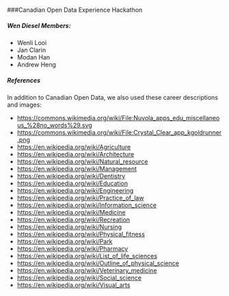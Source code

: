 ###Canadian Open Data Experience Hackathon
##### Wen Diesel Members:
-   Wenli Looi
-   Jan Clarin
-   Modan Han
-   Andrew Heng

##### References

In addition to Canadian Open Data, we also used these career descriptions and images:
-   https://commons.wikimedia.org/wiki/File:Nuvola_apps_edu_miscellaneous_%28no_words%29.svg
-   https://commons.wikimedia.org/wiki/File:Crystal_Clear_app_kgoldrunner.png
-   https://en.wikipedia.org/wiki/Agriculture
-   https://en.wikipedia.org/wiki/Architecture
-   https://en.wikipedia.org/wiki/Natural_resource
-   https://en.wikipedia.org/wiki/Management
-   https://en.wikipedia.org/wiki/Dentistry
-   https://en.wikipedia.org/wiki/Education
-   https://en.wikipedia.org/wiki/Engineering
-   https://en.wikipedia.org/wiki/Practice_of_law
-   https://en.wikipedia.org/wiki/Information_science
-   https://en.wikipedia.org/wiki/Medicine
-   https://en.wikipedia.org/wiki/Recreation
-   https://en.wikipedia.org/wiki/Nursing
-   https://en.wikipedia.org/wiki/Physical_fitness
-   https://en.wikipedia.org/wiki/Park
-   https://en.wikipedia.org/wiki/Pharmacy
-   https://en.wikipedia.org/wiki/List_of_life_sciences
-   https://en.wikipedia.org/wiki/Outline_of_physical_science
-   https://en.wikipedia.org/wiki/Veterinary_medicine
-   https://en.wikipedia.org/wiki/Social_science
-   https://en.wikipedia.org/wiki/Visual_arts
